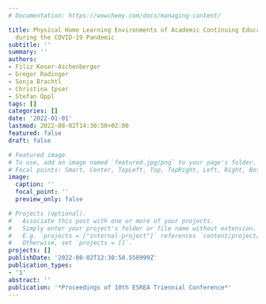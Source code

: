 ```yaml
---
# Documentation: https://wowchemy.com/docs/managing-content/

title: Physical Home Learning Environments of Academic Continuing Education Students
  during the COVID-19 Pandemic
subtitle: ''
summary: ''
authors:
- Filiz Keser-Aschenberger
- Gregor Radinger
- Sonja Brachtl
- Christina Ipser
- Stefan Oppl
tags: []
categories: []
date: '2022-01-01'
lastmod: 2022-08-02T14:30:50+02:00
featured: false
draft: false

# Featured image
# To use, add an image named `featured.jpg/png` to your page's folder.
# Focal points: Smart, Center, TopLeft, Top, TopRight, Left, Right, BottomLeft, Bottom, BottomRight.
image:
  caption: ''
  focal_point: ''
  preview_only: false

# Projects (optional).
#   Associate this post with one or more of your projects.
#   Simply enter your project's folder or file name without extension.
#   E.g. `projects = ["internal-project"]` references `content/project/deep-learning/index.md`.
#   Otherwise, set `projects = []`.
projects: []
publishDate: '2022-08-02T12:30:50.558999Z'
publication_types:
- '1'
abstract: ''
publication: '*Proceedings of 10th ESREA Triennial Conference*'
---
```

